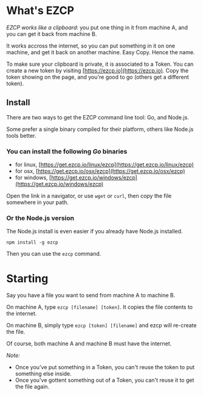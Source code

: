 # What's EZCP

*EZCP works like a clipboard*: you put one thing in it from machine A, and you can get it back from machine B.

It works accross the internet, so you can put something in it on one machine,
and get it back on another machine. Easy Copy. Hence the name.

To make sure your clipboard is private, it is associated to a Token.
You can create a new token by visiting [https://ezcp.io](https://ezcp.io).
Copy the token showing on the page, and you're good to go (others get a different token).

## Install

There are two ways to get the EZCP command line tool: Go, and Node.js.

Some prefer a single binary compiled for their platform, others like Node.js tools better.

### You can install the following *Go* binaries

- for linux, [https://get.ezcp.io/linux/ezcp](https://get.ezcp.io/linux/ezcp)
- for osx, [https://get.ezcp.io/osx/ezcp](https://get.ezcp.io/osx/ezcp)
- for windows, [https://get.ezcp.io/windows/ezcp](https://get.ezcp.io/windows/ezcp)

Open the link in a navigator, or use `wget` or `curl`, then copy the file somewhere 
in your path.

### Or the Node.js version

The Node.js install is even easier if you already have Node.js installed.

`npm install -g ezcp`

Then you can use the `ezcp` command.

# Starting

Say you have a file you want to send from machine A to machine B.

On machine A, type `ezcp [filename] [token]`. It copies the file contents to the internet.

On machine B, simply type `ezcp [token] [filename]` and ezcp will re-create the file.

Of course, both machine A and machine B must have the internet.

*Note:*

- Once you've put something in a Token, you can't reuse the token to put something else inside.
- Once you've gottent something out of a Token, you can't reuse it to get the file again.
